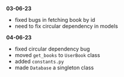 **03-06-23**
- fixed bugs in fetching book by id
- need to fix circular dependency in models

**04-06-23**
- fixed circular dependency bug
- moved `get_books` to `UserBook` class
- added `constants.py`
- made `Database` a singleton class